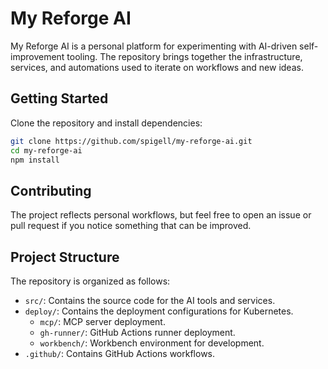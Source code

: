 # My Reforge AI

My Reforge AI is a personal platform for experimenting with AI-driven self-improvement tooling. The repository brings together the infrastructure, services, and automations used to iterate on workflows and new ideas.

## Getting Started

Clone the repository and install dependencies:

```bash
git clone https://github.com/spigell/my-reforge-ai.git
cd my-reforge-ai
npm install
```

## Contributing

The project reflects personal workflows, but feel free to open an issue or pull request if you notice something that can be improved.

## Project Structure

The repository is organized as follows:

-   `src/`: Contains the source code for the AI tools and services.
-   `deploy/`: Contains the deployment configurations for Kubernetes.
    -   `mcp/`: MCP server deployment.
    -   `gh-runner/`: GitHub Actions runner deployment.
    -   `workbench/`: Workbench environment for development.
-   `.github/`: Contains GitHub Actions workflows.
